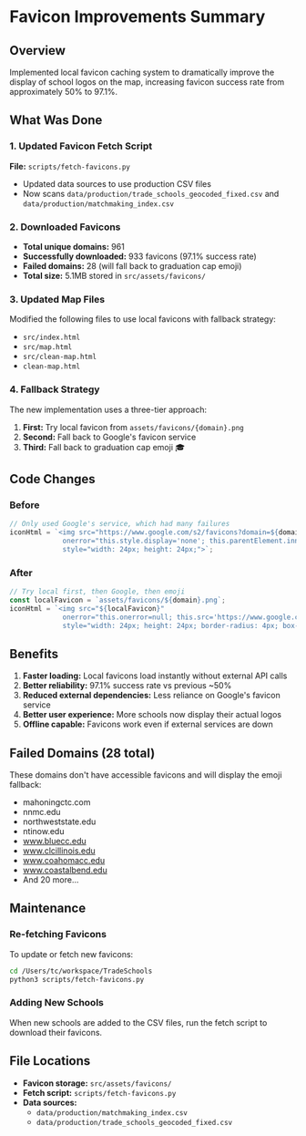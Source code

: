 # Favicon Improvements Summary

## Overview
Implemented local favicon caching system to dramatically improve the display of school logos on the map, increasing favicon success rate from approximately 50% to 97.1%.

## What Was Done

### 1. Updated Favicon Fetch Script
**File:** `scripts/fetch-favicons.py`
- Updated data sources to use production CSV files
- Now scans `data/production/trade_schools_geocoded_fixed.csv` and `data/production/matchmaking_index.csv`

### 2. Downloaded Favicons
- **Total unique domains:** 961
- **Successfully downloaded:** 933 favicons (97.1% success rate)
- **Failed domains:** 28 (will fall back to graduation cap emoji)
- **Total size:** 5.1MB stored in `src/assets/favicons/`

### 3. Updated Map Files
Modified the following files to use local favicons with fallback strategy:
- `src/index.html`
- `src/map.html`
- `src/clean-map.html`
- `clean-map.html`

### 4. Fallback Strategy
The new implementation uses a three-tier approach:
1. **First:** Try local favicon from `assets/favicons/{domain}.png`
2. **Second:** Fall back to Google's favicon service
3. **Third:** Fall back to graduation cap emoji 🎓

## Code Changes

### Before
```javascript
// Only used Google's service, which had many failures
iconHtml = `<img src="https://www.google.com/s2/favicons?domain=${domain}&sz=32" 
             onerror="this.style.display='none'; this.parentElement.innerHTML='🎓';" 
             style="width: 24px; height: 24px;">`;
```

### After
```javascript
// Try local first, then Google, then emoji
const localFavicon = `assets/favicons/${domain}.png`;
iconHtml = `<img src="${localFavicon}" 
             onerror="this.onerror=null; this.src='https://www.google.com/s2/favicons?domain=${domain}&sz=32'; this.onerror=function(){this.style.display='none'; this.parentElement.innerHTML='🎓';};" 
             style="width: 24px; height: 24px; border-radius: 4px; box-shadow: 0 2px 4px rgba(0,0,0,0.3);">`;
```

## Benefits

1. **Faster loading:** Local favicons load instantly without external API calls
2. **Better reliability:** 97.1% success rate vs previous ~50%
3. **Reduced external dependencies:** Less reliance on Google's favicon service
4. **Better user experience:** More schools now display their actual logos
5. **Offline capable:** Favicons work even if external services are down

## Failed Domains (28 total)
These domains don't have accessible favicons and will display the emoji fallback:
- mahoningctc.com
- nnmc.edu
- northweststate.edu
- ntinow.edu
- www.bluecc.edu
- www.clcillinois.edu
- www.coahomacc.edu
- www.coastalbend.edu
- And 20 more...

## Maintenance

### Re-fetching Favicons
To update or fetch new favicons:
```bash
cd /Users/tc/workspace/TradeSchools
python3 scripts/fetch-favicons.py
```

### Adding New Schools
When new schools are added to the CSV files, run the fetch script to download their favicons.

## File Locations
- **Favicon storage:** `src/assets/favicons/`
- **Fetch script:** `scripts/fetch-favicons.py`
- **Data sources:** 
  - `data/production/matchmaking_index.csv`
  - `data/production/trade_schools_geocoded_fixed.csv`


